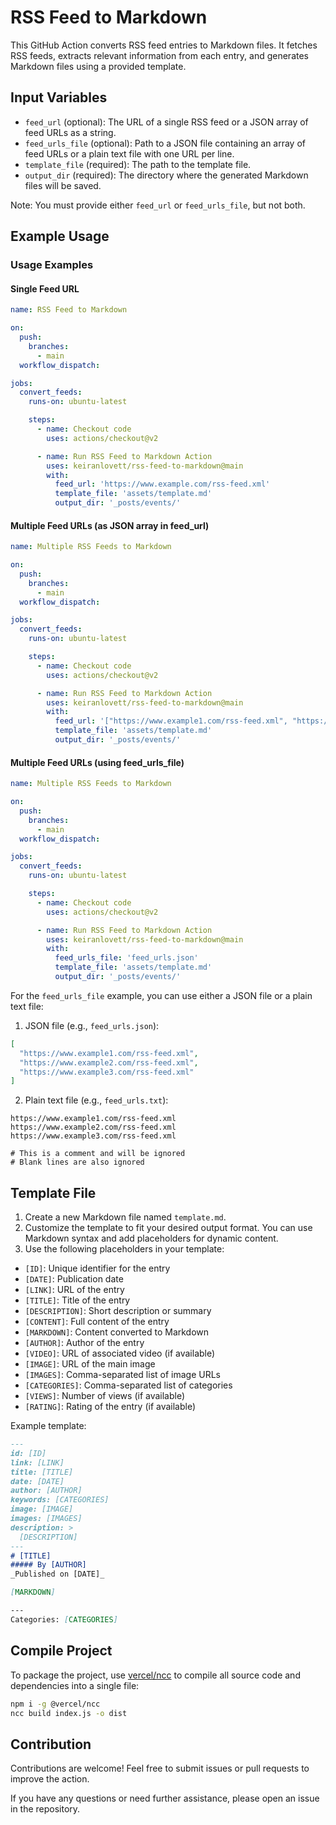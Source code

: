 # RSS Feed to Markdown

This GitHub Action converts RSS feed entries to Markdown files. It fetches RSS feeds, extracts relevant information from each entry, and generates Markdown files using a provided template.

## Input Variables

- `feed_url` (optional): The URL of a single RSS feed or a JSON array of feed URLs as a string.
- `feed_urls_file` (optional): Path to a JSON file containing an array of feed URLs or a plain text file with one URL per line.
- `template_file` (required): The path to the template file.
- `output_dir` (required): The directory where the generated Markdown files will be saved.

Note: You must provide either `feed_url` or `feed_urls_file`, but not both.

## Example Usage

### Usage Examples

#### Single Feed URL

```yaml
name: RSS Feed to Markdown

on:
  push:
    branches:
      - main
  workflow_dispatch:

jobs:
  convert_feeds:
    runs-on: ubuntu-latest

    steps:
      - name: Checkout code
        uses: actions/checkout@v2

      - name: Run RSS Feed to Markdown Action
        uses: keiranlovett/rss-feed-to-markdown@main
        with:
          feed_url: 'https://www.example.com/rss-feed.xml'
          template_file: 'assets/template.md'
          output_dir: '_posts/events/'
```

#### Multiple Feed URLs (as JSON array in feed_url)

```yaml
name: Multiple RSS Feeds to Markdown

on:
  push:
    branches:
      - main
  workflow_dispatch:

jobs:
  convert_feeds:
    runs-on: ubuntu-latest

    steps:
      - name: Checkout code
        uses: actions/checkout@v2

      - name: Run RSS Feed to Markdown Action
        uses: keiranlovett/rss-feed-to-markdown@main
        with:
          feed_url: '["https://www.example1.com/rss-feed.xml", "https://www.example2.com/rss-feed.xml", "https://www.example3.com/rss-feed.xml"]'
          template_file: 'assets/template.md'
          output_dir: '_posts/events/'
```

#### Multiple Feed URLs (using feed_urls_file)

```yaml
name: Multiple RSS Feeds to Markdown

on:
  push:
    branches:
      - main
  workflow_dispatch:

jobs:
  convert_feeds:
    runs-on: ubuntu-latest

    steps:
      - name: Checkout code
        uses: actions/checkout@v2

      - name: Run RSS Feed to Markdown Action
        uses: keiranlovett/rss-feed-to-markdown@main
        with:
          feed_urls_file: 'feed_urls.json'
          template_file: 'assets/template.md'
          output_dir: '_posts/events/'
```

For the `feed_urls_file` example, you can use either a JSON file or a plain text file:

1. JSON file (e.g., `feed_urls.json`):

```json
[
  "https://www.example1.com/rss-feed.xml",
  "https://www.example2.com/rss-feed.xml",
  "https://www.example3.com/rss-feed.xml"
]
```

2. Plain text file (e.g., `feed_urls.txt`):

```
https://www.example1.com/rss-feed.xml
https://www.example2.com/rss-feed.xml
https://www.example3.com/rss-feed.xml

# This is a comment and will be ignored
# Blank lines are also ignored
```

## Template File

1. Create a new Markdown file named `template.md`.
2. Customize the template to fit your desired output format. You can use Markdown syntax and add placeholders for dynamic content.
3. Use the following placeholders in your template:

- `[ID]`: Unique identifier for the entry
- `[DATE]`: Publication date
- `[LINK]`: URL of the entry
- `[TITLE]`: Title of the entry
- `[DESCRIPTION]`: Short description or summary
- `[CONTENT]`: Full content of the entry
- `[MARKDOWN]`: Content converted to Markdown
- `[AUTHOR]`: Author of the entry
- `[VIDEO]`: URL of associated video (if available)
- `[IMAGE]`: URL of the main image
- `[IMAGES]`: Comma-separated list of image URLs
- `[CATEGORIES]`: Comma-separated list of categories
- `[VIEWS]`: Number of views (if available)
- `[RATING]`: Rating of the entry (if available)

Example template:

```markdown
---
id: [ID]
link: [LINK]
title: [TITLE]
date: [DATE]
author: [AUTHOR]
keywords: [CATEGORIES]
image: [IMAGE]
images: [IMAGES]
description: >
  [DESCRIPTION]
---
# [TITLE]
##### By [AUTHOR]
_Published on [DATE]_

[MARKDOWN]

---
Categories: [CATEGORIES]
```

## Compile Project

To package the project, use [vercel/ncc](https://github.com/vercel/ncc) to compile all source code and dependencies into a single file:

```bash
npm i -g @vercel/ncc
ncc build index.js -o dist
```

## Contribution

Contributions are welcome! Feel free to submit issues or pull requests to improve the action.

If you have any questions or need further assistance, please open an issue in the repository.
